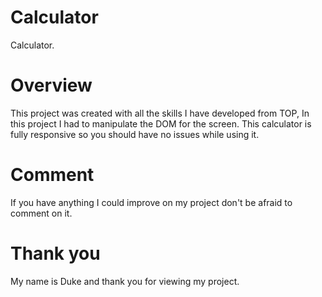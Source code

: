 # Calculator
Calculator.

# Overview
This project was created with all the skills I have developed from TOP, In this project I had to manipulate the DOM for the screen. This calculator is fully responsive so you should have no issues while using it. 

# Comment
If you have anything I could improve on my project don't be afraid to comment on it.

# Thank you
My name is Duke and thank you for viewing my project.


